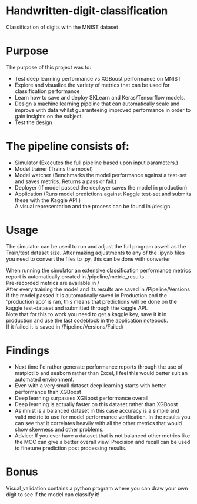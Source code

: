 # Handwritten-digit-classification
Classification of digits with the MNIST dataset

# Purpose
The purpose of this project was to:
* Test deep learning performance vs XGBoost performance on MNIST
* Explore and visualize the variety of metrics that can be used for classification performance
* Learn how to save and deploy SKLearn and Keras/Tensorflow models.
* Design a machine learning pipeline that can automatically scale and improve with data whilst guaranteeing improved performance in order to gain insights on the subject.
* Test the design


# The pipeline consists of:
* Simulator      (Executes the full pipeline based upon input parameters.)  
* Model trainer  (Trains the model)  
* Model watcher  (Benchmarks the model performance against a test-set and saves metrics. Returns a pass or fail.)  
* Deployer  (If model passed the deployer saves the model in production)  
* Application (Runs model predictions against Kaggle test-set and submits these with the Kaggle API.)  
A visual representation and the process can be found in /design.

# Usage
The simulator can be used to run and adjust the full program aswell as the Train/test dataset size.   After making adjustments to any of the .ipynb files you need to convert the files to .py, this can be done with converter

When running the simulator an extensive classification performance metrics report is automatically created in /pipeline/metric_results  
Pre-recorded metrics are available in /  
After every training the model and its results are saved in /Pipeline/Versions  
If the model passed it is automatically saved in Production and the 'production app' is ran, this means that predictions will be done on the kaggle test-dataset
and submitted through the kaggle API.  
Note that for this to work you need to get a kaggle key, save it it in production and use the last codeblock in the application notebook.  
If it failed it is saved in /Pipeline/Versions/Failed/

# Findings
* Next time I'd rather generate performance reports through the use of matplotlib and seaborn rather than Excel, I feel this would better suit an automated environment.
* Even with a very small dataset deep learning starts with better performance than XGBoost
* Deep learning surpasses XGBoost performance overall
* Deep learning is actually faster on this dataset rather than XGBoost
* As mnist is a balanced dataset in this case accuracy is a simple and valid metric to use for model performance verification. In the results you can see that it correlates heavily with all the other metrics that would show skewness and other problems.
* Advice: If you ever have a dataset that is not balanced other metrics like the MCC can give a better overall view. Precision and recall can be used to finetune prediction post processing results.

# Bonus
Visual_validation contains a python program where you can draw your own digit to see if the model can classify it!
